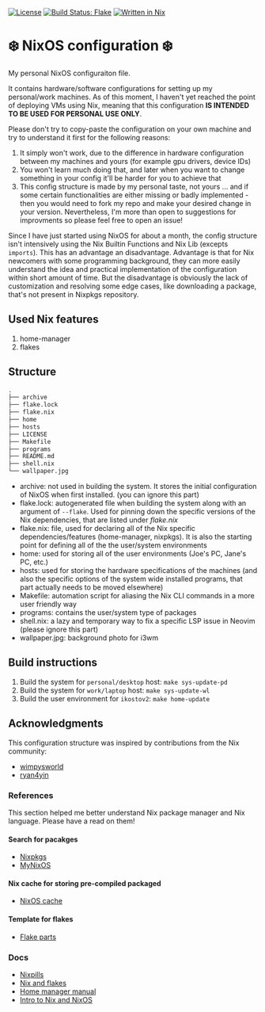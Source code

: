 [![License](https://img.shields.io/github/license/IliyanKostov9/nixos-config)](https://www.gnu.org/licenses/gpl-3.0.en.html)
[![Build Status: Flake](https://img.shields.io/github/actions/workflow/status/IliyanKostov9/nixos-config/flake-checker.yml?branch=master)](https://github.com/IliyanKostov9/nixos-config/actions?query=branch%3Amaster)
[![Written in Nix](https://img.shields.io/badge/code-nix-blue)](https://nixos.org/)


# ❄️  NixOS configuration ❄️

My personal NixOS configuraiton file.

It contains hardware/software configurations for setting up my personal/work machines.
As of this moment, I haven't yet reached the point of deploying VMs using Nix, meaning that this configuration **IS INTENDED TO BE USED FOR PERSONAL USE ONLY**.

Please don't try to copy-paste the configuration on your own machine and try to understand it first for the following reasons:
1. It simply won't work, due to the difference in hardware configuration between my machines and yours (for example gpu drivers, device IDs)
2. You won't learn much doing that, and later when you want to change something in your config it'll be harder for you to achieve that
3. This config structure is made by my personal taste, not yours ... and if some certain functionalities are either missing or badly implemented - then you would need to fork my repo and make your desired change in your version. Nevertheless, I'm more than open to suggestions for improvments so please feel free to open an issue!

Since I have just started using NixOS for about a month, the config structure isn't intensively using the Nix Builtin Functions and Nix Lib (excepts `imports`). This has an advantage an disadvantage. Advantage is that for Nix newcomers with some programming background, they can more easily understand the idea and practical implementation of the configuration within short amount of time. But the disadvantage is obviously the lack of customization and resolving some edge cases, like downloading a package, that's not present in Nixpkgs repository. 


## Used Nix features 

1. home-manager
2. flakes


## Structure

```markdown
.
├── archive
├── flake.lock
├── flake.nix
├── home
├── hosts
├── LICENSE
├── Makefile
├── programs
├── README.md
├── shell.nix
└── wallpaper.jpg
```

- archive: not used in building the system. It stores the initial configuration of NixOS when first installed. (you can ignore this part)
- flake.lock: autogenerated file when building the system along with an argument of `--flake`. Used for pinning down the specific versions of the Nix dependencies, that are listed under *flake.nix*
- flake.nix: file, used for declaring all of the Nix specific dependencies/features (home-manager, nixpkgs). It is also the starting point for defining all of the the user/system environments
- home: used for storing all of the user environments (Joe's PC, Jane's PC, etc.)
- hosts: used for storing the hardware specifications of the machines (and also the specific options of the system wide installed programs, that part actually needs to be moved elsewhere)
- Makefile: automation script for aliasing the Nix CLI commands in a more user friendly way
- programs: contains the user/system type of packages
- shell.nix: a lazy and temporary way to fix a specific LSP issue in Neovim (please ignore this part)
- wallpaper.jpg: background photo for i3wm

## Build instructions

1. Build the system for `personal/desktop` host: `make sys-update-pd`
2. Build the system for `work/laptop` host: `make sys-update-wl`
2. Build the user environment for `ikostov2`: `make home-update`

## Acknowledgments

This configuration structure was inspired by contributions from the Nix community:

- [wimpysworld](https://github.com/wimpysworld/nix-config)
- [ryan4yin](https://github.com/ryan4yin/nix-config)

### References 

This section helped me better understand Nix package manager and Nix language.
Please have a read on them!

#### Search for pacakges
- [ Nixpkgs ](https://search.nixos.org/packages) 
- [ MyNixOS ](https://mynixos.com/nixpkgs )

#### Nix cache for storing pre-compiled packaged
- [ NixOS cache ]( https://cache.nixos.org )

#### Template for flakes

- [ Flake parts ]( https://community.flake.parts )
### Docs
- [ Nixpills ]( https://nixos.org/guides/nix-pills )
- [ Nix and flakes ]( https://nixos-and-flakes.thiscute.world )
- [ Home manager manual ]( https://nix-community.github.io/home-manager/index.xhtml )
- [ Intro to Nix and NixOS ]( https://nixos-and-flakes.thiscute.world/introduction )
